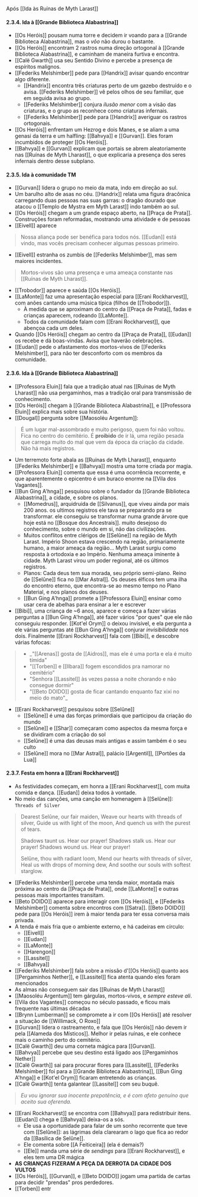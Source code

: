 Após [[Ida às Ruínas de Myth Larast]]
#### 2.3.4. Ida à [[Grande Biblioteca Alabastrina]]
- [[Os Heróis]] pousam numa torre e decidem ir voando para a [[Grande Biblioteca Alabastrina]], mas o _vôo_ não durou o bastante.
- [[Os Heróis]] encontram 2 rastros numa direção ortogonal à [[Grande Biblioteca Alabastrina]], e caminham de maneira furtiva e encontra.
- [[Calë Gwarth]] usa seu Sentido Divino e percebe a presença de espíritos malignos.
- [[Federiks Melshimber]] pede para [[Handrix]] avisar quando encontrar algo diferente.
	- [[Handrix]] encontra três criaturas perto de um gazebo destruído e o avisa. [[Federiks Melshimber]] vê pelos olhos de seu familiar, que em seguida avisa ao grupo.
	- [[Federiks Melshimber]] conjura _ilusão menor_ com a visão das criaturas, e o grupo as reconhece como criaturas infernais.
	- [[Federiks Melshimber]] pede para [[Handrix]] averiguar os rastros ortogonais.
- [[Os Heróis]] enfrentam um Hezrog e dois Manes, e se aliam a uma genasi da terra e um halfling: [[Bahvya]] e [[Gurvan]]. Eles foram incumbidos de proteger [[Os Heróis]].
- [[Bahvya]] e [[Gurvan]] explicam que portais se abrem aleatoriamente nas [[Ruínas de Myth Lharast]], o que explicaria a presença dos seres infernais dentro desse subplano.
#### 2.3.5. Ida à comunidade TM
- [[Gurvan]] lidera o grupo no meio da mata, indo em direção ao sul.
- Um barulho alto de asas no céu. [[Handrix]] relata uma figura dracônica carregando duas pessoas nas suas garras: o dragão dourado que atacou o [[Templo de Mystra em Myth Larast]] indo também ao sul.
- [[Os Heróis]] chegam a um grande espaço aberto, na [[Praça de Prata]]. Construções foram reformadas, mostrando uma atividade e de pessoas 
- [[Eivell]] aparece
> Nossa aliança pode ser benéfica para todos nós. [[Eudan]] está vindo, mas vocês precisam conhecer algumas pessoas primeiro.

- [[Eivell]] estranha os zumbis de [[Federiks Melshimber]], mas sem maiores incidentes.
> Mortos-vivos são uma presença e uma ameaça constante nas [[Ruínas de Myth Lharast]].

- [[Trobodor]] aparece e saúda [[Os Heróis]].
- [[LaMonte]] faz uma apresentação especial para [[Erani Rockharvest]], com anões cantando uma música típica (filhos de [[Trobodor]]).
	- À medida que se aproximam do centro da [[Praça de Prata]], fadas e crianças aparecem, rodeando [[LaMonte]].
	- Todos da comunidade falam com [[Erani Rockharvest]], que abençoa cada um deles.
- Quando [[Os Heróis]] chegam ao centro da [[Praça de Prata]], [[Eudan]] os recebe e dá boas-vindas. Avisa que haverão celebrações.
- [[Eudan]] pede o afastamento dos mortos-vivos de [[Federiks Melshimber]], para não ter desconforto com os membros da comunidade.
#### 2.3.6. Ida à [[Grande Biblioteca Alabastrina]]
- [[Professora Eluin]] fala que a tradição atual nas [[Ruínas de Myth Lharast]] não usa pergaminhos, mas a tradição oral para transmissão de conhecimento.
- [[Os Heróis]] chegam à [[Grande Biblioteca Alabastrina]], e [[Professora Eluin]] explica mais sobre sua história.
- [[Dougal]] pergunta sobre [[Maosoléu Argentum]]:
> É um lugar mal-assombrado e muito perigoso, quem foi não voltou. Fica no centro do cemitério. É **proibido** de ir lá, uma região pesada que carrega muito do mal que vem da época da criação da cidade. Não há mais registros.

- Um terremoto forte abala as [[Ruínas de Myth Lharast]], enquanto [[Federiks Melshimber]] e [[Bahvya]] mostra uma torre criada por magia.
- [[Professora Eluin]] comenta que essa é uma ocorrência recorrente, e que aparentemente o epicentro é um buraco enorme na [[Vila dos Vagantes]].
- [[Bun Ging A'hnga]] pesquisou sobre o fundador da [[Grande Biblioteca Alabastrina]], a cidade, e sobre os planos.
	- [[Momedrus]], arquidruida de [[Silvanus]], que viveu ainda por mais 200 anos. os ultimos registros ele tava se preparando pra se transformar. ele conseguiu se transformar numa grande árvore que hoje está no [[Bosque dos Ancestrais]]. muito desejoso do conhecimento, sobre o mundo em si, não das civilizações.
	- Muitos conflitos entre clérigos de [[Selûne]] na região de Myth Larast. Império Shoon estava crescendo na região, primariamente humano, a maior ameaça da região... Myth Larast surgiu como resposta à ortodoxia e ao Império. Nenhuma ameaça iminente à cidade. Myth Larast virou um poder regional, até os últimos registros.
	- Planos: Cada deus tem sua morada, seu próprio semi-plano. Reino de [[Selûne]] fica no [[Mar Astral]]. Os deuses élficos tem uma ilha do encontro eterno, que encontra-se ao mesmo tempo no Plano Material, e nos planos dos deuses.
	- [[Bun Ging A'hnga]] promete a [[Professora Eluin]] ensinar como usar cera de abelhas para ensinar a ler e escrever
- [[Bibi]], uma criança de ~6 anos, aparece e começa a fazer várias perguntas a [[Bun Ging A'hnga]], até fazer vários "por ques" que ele não conseguiu responder. [[Kot'el Orym]] o deixou invisível, e ela pergunta a ele várias perguntas até [[Bun Ging A'hnga]] conjurar _invisibilidade_ nos dois. Finalmente [[Erani Rockharvest]] fala com [[Bibi]], e descobre várias fofocas:
> - _"[[Arenas]] gosta de [[Aidros]], mas ele é uma porta e ela é muito tímida"
> - "[[Torben]] e [[Ilbara]] fogem escondidos pra namorar no cemitério"
> - "Senhora [[Lassitel]] às vezes passa a noite chorando e não consegue dormir"
> - "[[Beto DOIDO]] gosta de ficar cantando enquanto faz xixi no meio do mato"_
- [[Erani Rockharvest]] pesquisou sobre [[Selûne]]
	- [[Selûne]] é uma das forças primordiais que participou da criação do mundo
	- [[Selûne]] e [[Shar]] começaram como aspectos da mesma força e se dividiram com a criação do sol
	- [[Selûne]] é uma das deusas mais antigas e assim também é o seu culto
	- [[Selûne]] mora no [[Mar Astral]], palácio [[Argentil]], [[Portões da Lua]]
#### 2.3.7. Festa em honra a [[Erani Rockharvest]]
- As festividades começam, em honra a [[Erani Rockharvest]], com muita comida e dança. [[Eudan]] deixa todos à vontade.
- No meio das canções, uma canção em homenagem à [[Selûne]]: `Threads of Silver`
> Dearest Selûne, our fair maiden,
> Weave our hearts with threads of silver,
> Guide us with light of the moon,
> And quench us with the purest of tears.
> 
> Shadows taunt us. Hear our prayer!
> Shadows stalk us. Hear our prayer!
> Shadows wound us. Hear our prayer!
> 
> Selûne, thou with radiant loom,
> Mend our hearts with threads of silver,
> Heal us with drops of morning dew,
> And soothe our souls with softest starglow.
- [[Federiks Melshimber]] percebe uma tenda maior, montada mais próxima ao centro da [[Praça de Prata]], onde [[LaMonte]] e outras pessoas mais importantes transitam.
- [[Beto DOIDO]] aparece para interagir com [[Os Heróis]], e [[Federiks Melshimber]] comenta sobre encontros com [[Satra]]. [[Beto DOIDO]] pede para [[Os Heróis]] irem à maior tenda para ter essa conversa mais privada.
- A tenda é mais fria que o ambiente externo, e há cadeiras em círculo:
	- [[Eivell]]
	- [[Eudan]]
	- [[LaMonte]]
	- [[Harengon]]
	- [[Lassitel]]
	- [[Bahvya]]
- [[Federiks Melshimber]] fala sobre a missão d'[[Os Heróis]] quanto aos [[Pergaminhos Nether]], e [[Lassitel]] fica atenta quando eles foram mencionados
- As almas não conseguem sair das [[Ruínas de Myth Lharast]]
- [[Maosoléu Argentum]] tem gárgulas, mortos-vivos, e _sempre esteve ali_.
- [[Vila dos Vagantes]] começou no século passado, e ficou mais frequente nas últimas décadas
- [[Brynn Lumberman]] se compromete a ir com [[Os Heróis]] até resolver a situação de [[Willimack, O Roxo]]
- [[Gurvan]] lidera o rastreamento, e fala que [[Os Heróis]] não devem ir pela [[Alameda dos Místicos]]. Melhor ir pelas ruínas, e ele conhece mais o caminho perto do cemitério.
- [[Calë Gwarth]] deu uma corneta mágica para [[Gurvan]].
- [[Bahvya]] percebe que seu destino está ligado aos [[Pergaminhos Nether]]
- [[Calë Gwarth]] sai para procurar flores para [[Lassitel]], [[Federiks Melshimber]] foi para a [[Grande Biblioteca Alabastrina]], [[Bun Ging A'hnga]] e [[Kot'el Orym]] ficaram entretendo as crianças.
- [[Calë Gwarth]] tenta galantear [[Lassitel]] com seu buquê.
> _Eu vou ignorar sua inocente prepotência, e é com afeto genuíno que aceito sua oferenda._ 
- [[Erani Rockharvest]] se encontra com [[Bahvya]] para redistribuir itens. [[Eudan]] chega e [[Bahvya]] deixa-os a sós.
	- Ele usa a oportunidade para falar de um sonho recorrente que teve com [[Selûne]]: as lágrimas dela clarearam o lago que fica ao redor da [[Basílica de Selûne]].
	- Ele comenta sobre [[A Feiticeira]] (ela é demais?)
	- [[Ele]] manda uma série de _sendings_ para [[Erani Rockharvest]], e eles tem uma DR mágica
- **AS CRIANÇAS FIZERAM A PEÇA DA DERROTA DA CIDADE DOS VULTOS**
- [[Os Heróis]], [[Gurvan]], e [[Beto DOIDO]] jogam uma partida de cartas para decidir "prendas" pros perdedores.
- [[Torben]] entr